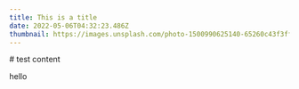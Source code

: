 ```yaml
---
title: This is a title
date: 2022-05-06T04:32:23.486Z
thumbnail: https://images.unsplash.com/photo-1500990625140-65260c43f3ff?ixlib=rb-1.2.1&ixid=MnwxMjA3fDB8MHxwaG90by1wYWdlfHx8fGVufDB8fHx8&auto=format&fit=crop&w=1171&q=80
---
```

\# test content

hello